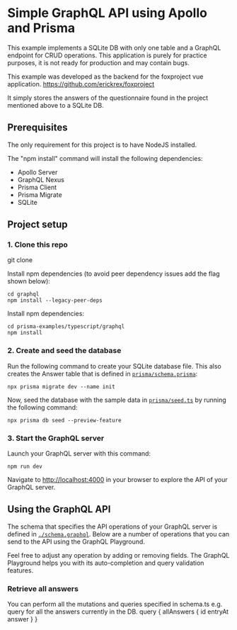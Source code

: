 # Simple GraphQL API using Apollo and Prisma

This example implements a SQLite DB with only one table and a GraphQL endpoint for CRUD operations. This application is purely for practice purposes, it is not ready for production and may contain bugs.

This example was developed as the backend for the foxproject vue application. 
https://github.com/erickrex/foxproject

It simply stores the answers of the questionnaire found in the project mentioned above to a SQLite DB.

## Prerequisites
The only requirement for this project is to have NodeJS installed.

The "npm install" command will install the following dependencies:
- Apollo Server
- GraphQL Nexus
- Prisma Client
- Prisma Migrate
- SQLite

## Project setup

### 1. Clone this repo

git clone

Install npm dependencies (to avoid peer dependency issues add the flag shown below):

```
cd graphql
npm install --legacy-peer-deps
```

Install npm dependencies:

```
cd prisma-examples/typescript/graphql
npm install 
```

### 2. Create and seed the database

Run the following command to create your SQLite database file. This also creates the Answer table that is defined in [`prisma/schema.prisma`](./prisma/schema.prisma):

```
npx prisma migrate dev --name init
```

Now, seed the database with the sample data in [`prisma/seed.ts`](./prisma/seed.ts) by running the following command:

```
npx prisma db seed --preview-feature
```

### 3. Start the GraphQL server

Launch your GraphQL server with this command:

```
npm run dev
```

Navigate to [http://localhost:4000](http://localhost:4000) in your browser to explore the API of your GraphQL server.


## Using the GraphQL API

The schema that specifies the API operations of your GraphQL server is defined in [`./schema.graphql`](./schema.graphql). Below are a number of operations that you can send to the API using the GraphQL Playground.

Feel free to adjust any operation by adding or removing fields. The GraphQL Playground helps you with its auto-completion and query validation features.

### Retrieve all answers

You can perform all the mutations and queries specified in schema.ts e.g. query for all the answers currently in the DB. 
query {
  allAnswers {
    id
    entryAt
    answer
  }
}